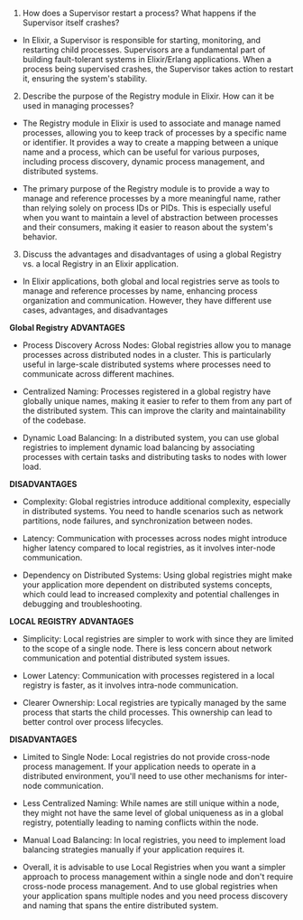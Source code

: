 1. How does a Supervisor restart a process? What happens if the Supervisor itself crashes?

- In Elixir, a Supervisor is responsible for starting, monitoring, and restarting child processes. Supervisors are a fundamental part of building fault-tolerant systems in Elixir/Erlang applications. When a process being supervised crashes, the Supervisor takes action to restart it, ensuring the system's stability.

2. Describe the purpose of the Registry module in Elixir. How can it be used in managing processes?

- The Registry module in Elixir is used to associate and manage named processes, allowing you to keep track of processes by a specific name or identifier. It provides a way to create a mapping between a unique name and a process, which can be useful for various purposes, including process discovery, dynamic process management, and distributed systems.

- The primary purpose of the Registry module is to provide a way to manage and reference processes by a more meaningful name, rather than relying solely on process IDs or PIDs. This is especially useful when you want to maintain a level of abstraction between processes and their consumers, making it easier to reason about the system's behavior. 

3. Discuss the advantages and disadvantages of using a global Registry vs. a local Registry in an Elixir application.

- In Elixir applications, both global and local registries serve as tools to manage and reference processes by name, enhancing process organization and communication. However, they have different use cases, advantages, and disadvantages

**Global Registry**
**ADVANTAGES** 
- Process Discovery Across Nodes: Global registries allow you to manage processes across distributed nodes in a cluster. This is particularly useful in large-scale distributed systems where processes need to communicate across different machines.

- Centralized Naming: Processes registered in a global registry have globally unique names, making it easier to refer to them from any part of the distributed system. This can improve the clarity and maintainability of the codebase.

- Dynamic Load Balancing: In a distributed system, you can use global registries to implement dynamic load balancing by associating processes with certain tasks and distributing tasks to nodes with lower load.

**DISADVANTAGES**
- Complexity: Global registries introduce additional complexity, especially in distributed systems. You need to handle scenarios such as network partitions, node failures, and synchronization between nodes.

- Latency: Communication with processes across nodes might introduce higher latency compared to local registries, as it involves inter-node communication.

- Dependency on Distributed Systems: Using global registries might make your application more dependent on distributed systems concepts, which could lead to increased complexity and potential challenges in debugging and troubleshooting.

**LOCAL REGISTRY**
**ADVANTAGES**
- Simplicity: Local registries are simpler to work with since they are limited to the scope of a single node. There is less concern about network communication and potential distributed system issues.

- Lower Latency: Communication with processes registered in a local registry is faster, as it involves intra-node communication.

- Clearer Ownership: Local registries are typically managed by the same process that starts the child processes. This ownership can lead to better control over process lifecycles.

**DISADVANTAGES**
- Limited to Single Node: Local registries do not provide cross-node process management. If your application needs to operate in a distributed environment, you'll need to use other mechanisms for inter-node communication.

- Less Centralized Naming: While names are still unique within a node, they might not have the same level of global uniqueness as in a global registry, potentially leading to naming conflicts within the node.

- Manual Load Balancing: In local registries, you need to implement load balancing strategies manually if your application requires it.

- Overall, it is advisable to use Local Registries when you want a simpler approach to process management within a single node and don't require cross-node process management. And to use global registries when your application spans multiple nodes and you need process discovery and naming that spans the entire distributed system.


